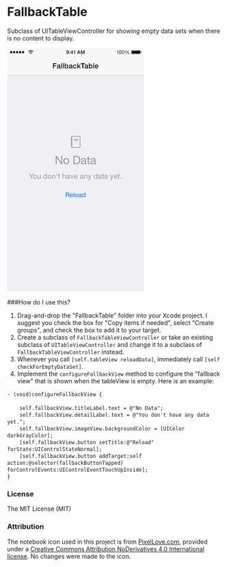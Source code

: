 # FallbackTable
Subclass of UITableViewController for showing empty data sets when there is no content to display.

![screenshot](screenshot.png)

###How do I use this?

1. Drag-and-drop the "FallbackTable" folder into your Xcode project. I suggest you check the box for "Copy items if needed", select "Create groups", and check the box to add it to your target.
2. Create a subclass of `FallbackTableViewController` or take an existing subclass of `UITableViewController` and change it to a subclass of `FallbackTableViewController` instead.
3. Whenever you call `[self.tableView reloadData]`, immediately call `[self checkForEmptyDataSet]`.
4. Implement the `configureFallbackView` method to configure the "fallback view" that is shown when the tableView is empty. Here is an example:

```objc
- (void)configureFallbackView {
    
    self.fallbackView.titleLabel.text = @"No Data";
    self.fallbackView.detailLabel.text = @"You don't have any data yet.";
    self.fallbackView.imageView.backgroundColor = [UIColor darkGrayColor];
    [self.fallbackView.button setTitle:@"Reload" forState:UIControlStateNormal];
    [self.fallbackView.button addTarget:self action:@selector(fallbackButtonTapped) forControlEvents:UIControlEventTouchUpInside];
}
```

### License

The MIT License (MIT)

### Attribution

The notebook icon used in this project is from [PixelLove.com](http://www.pixellove.com/), provided under a [Creative Commons Attribution NoDerivatives 4.0 International license](http://creativecommons.org/licenses/by-nd/4.0/legalcode). No changes were made to the icon.
